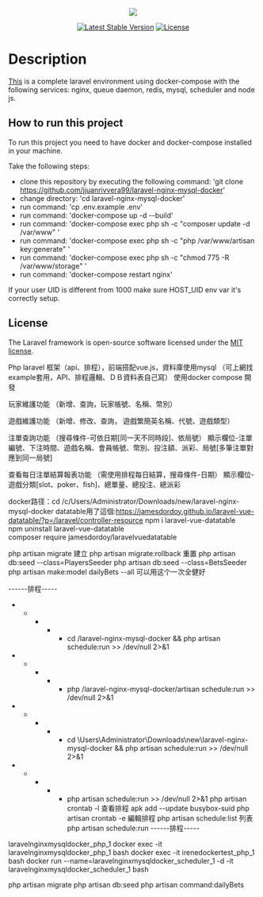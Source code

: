 <p align="center"><img src="https://laravel.com/assets/img/components/logo-laravel.svg"></p>

<p align="center">
<a href="https://packagist.org/packages/laravel/framework"><img src="https://poser.pugx.org/laravel/framework/v/stable.svg" alt="Latest Stable Version"></a>
<a href="https://packagist.org/packages/laravel/framework"><img src="https://poser.pugx.org/laravel/framework/license.svg" alt="License"></a>
</p>

# Description

[This](https://github.com/jjuanrivvera99/laravel-nginx-mysql-docker) is a complete laravel environment using docker-compose with the following services: nginx, queue daemon, redis, mysql, scheduler and node js.

## How to run this project

To run this project you need to have docker and docker-compose installed in your machine.

Take the following steps:

- clone this repository by executing the following command: 'git clone https://github.com/jjuanrivvera99/laravel-nginx-mysql-docker'
- change directory: 'cd laravel-nginx-mysql-docker'
- run command: 'cp .env.example .env'
- run command: 'docker-compose up -d --build'
- run command: 'docker-compose exec php sh -c "composer update -d /var/www" '
- run command: 'docker-compose exec php sh -c "php /var/www/artisan key:generate" '
- run command: 'docker-compose exec php sh -c "chmod 775 -R /var/www/storage" '
- run command: 'docker-compose restart nginx'

If your user UID is different from 1000 make sure HOST_UID env var it's correctly setup.

## License

The Laravel framework is open-source software licensed under the [MIT license](https://opensource.org/licenses/MIT).

Php laravel 框架（api、排程），前端搭配vue.js，資料庫使用mysql
（可上網找example套用，API、排程邏輯、ＤＢ資料表自己寫）
使用docker compose 開發

玩家維護功能
（新增、查詢，玩家帳號、名稱、幣別）

遊戲維護功能
（新增、修改、查詢，
遊戲繁簡英名稱、代號、遊戲類型）

注單查詢功能
（搜尋條件-可依日期[同一天不同時段]、依局號）
顯示欄位-注單編號、下注時間、遊戲名稱、會員帳號、幣別、投注額、派彩、局號[多筆注單對應到同一局號]

查看每日注單結算報表功能
（需使用排程每日結算，搜尋條件-日期）
顯示欄位-遊戲分類[slot、poker、fish]、總單量、總投注、總派彩

docker路径：cd /c/Users/Administrator/Downloads/new/laravel-nginx-mysql-docker
datatable用了這個:https://jamesdordoy.github.io/laravel-vue-datatable/?p=/laravel/controller-resource
npm i laravel-vue-datatable  
npm uninstall laravel-vue-datatable  
composer require jamesdordoy/laravelvuedatatable

php artisan migrate  建立
php artisan migrate:rollback 重置
php artisan db:seed --class=PlayersSeeder 
php artisan db:seed --class=BetsSeeder 
php artisan make:model dailyBets --all 可以用这个一次全健好

------排程----- 
* * * * * cd /laravel-nginx-mysql-docker && php artisan schedule:run >> /dev/null 2>&1
* * * * * php /laravel-nginx-mysql-docker/artisan schedule:run >> /dev/null 2>&1
* * * * * cd \Users\Administrator\Downloads\new\laravel-nginx-mysql-docker && php artisan schedule:run >> /dev/null 2>&1
* * * * * php artisan schedule:run >> /dev/null 2>&1
php artisan crontab -l 查看排程
apk add --update busybox-suid
php artisan crontab -e 編輯排程
php artisan schedule:list  列表
php artisan schedule:run
------排程----- 

laravelnginxmysqldocker_php_1
docker exec -it laravelnginxmysqldocker_php_1 bash
docker exec -it irenedockertest_php_1 bash
docker run --name=laravelnginxmysqldocker_scheduler_1 -d -it laravelnginxmysqldocker_scheduler_1 bash

php artisan migrate
php artisan db:seed
php artisan command:dailyBets
